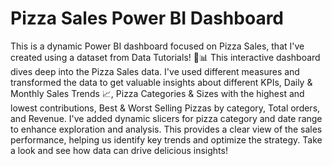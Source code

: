 # Pizza Sales Power BI Dashboard
This is a dynamic Power BI dashboard focused on Pizza Sales, that I've created using a dataset from Data Tutorials! 🍕📊
This interactive dashboard dives deep into the Pizza Sales data. I've used different measures and transformed the data to get valuable insights about different KPIs, Daily & Monthly Sales Trends 📈, Pizza Categories & Sizes with the highest and lowest contributions, Best & Worst Selling Pizzas by category, Total orders, and Revenue. I've added dynamic slicers for pizza category and date range to enhance exploration and analysis. This provides a clear view of the sales performance, helping us identify key trends and optimize the strategy.
Take a look and see how data can drive delicious insights!
